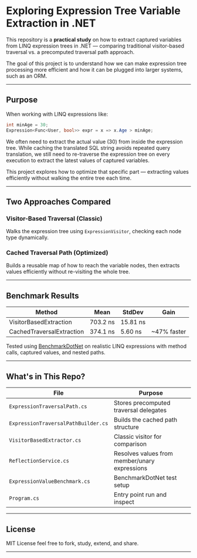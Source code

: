 # Exploring Expression Tree Variable Extraction in .NET

This repository is a **practical study** on how to extract captured variables from LINQ expression trees in .NET — comparing traditional visitor-based traversal vs. a precomputed traversal path approach.

The goal of this project is to understand how we can make expression tree processing more efficient and how it can be plugged into larger systems, such as an ORM.

---

## Purpose

When working with LINQ expressions like:

```csharp
int minAge = 30;
Expression<Func<User, bool>> expr = x => x.Age > minAge;
```

We often need to extract the actual value (30) from inside the expression tree. While caching the translated SQL string avoids repeated query translation, we still need to re-traverse the expression tree on every execution to extract the latest values of captured variables.

This project explores how to optimize that specific part — extracting values efficiently without walking the entire tree each time.

---

## Two Approaches Compared

### Visitor-Based Traversal (Classic)

Walks the expression tree using `ExpressionVisitor`, checking each node type dynamically.

### Cached Traversal Path (Optimized)

Builds a reusable map of how to reach the variable nodes, then extracts values efficiently without re-visiting the whole tree.

---

## Benchmark Results

| Method                    | Mean     | StdDev   | Gain        |
|---------------------------|----------|----------|-------------|
| VisitorBasedExtraction    | 703.2 ns | 15.81 ns |             |
| CachedTraversalExtraction | 374.1 ns |  5.60 ns | ~47% faster |

Tested using [BenchmarkDotNet](https://benchmarkdotnet.org/) on realistic LINQ expressions with method calls, captured values, and nested paths.

---

## What's in This Repo?

| File                                | Purpose                                          |
|-------------------------------------|--------------------------------------------------|
| `ExpressionTraversalPath.cs`        | Stores precomputed traversal delegates           |
| `ExpressionTraversalPathBuilder.cs` | Builds the cached path structure                 |
| `VisitorBasedExtractor.cs`          | Classic visitor for comparison                   |
| `ReflectionService.cs`              | Resolves values from member/unary expressions    |
| `ExpressionValueBenchmark.cs`       | BenchmarkDotNet test setup                       |
| `Program.cs`                        | Entry point run and inspect                      |

---

## License

MIT License feel free to fork, study, extend, and share.

---